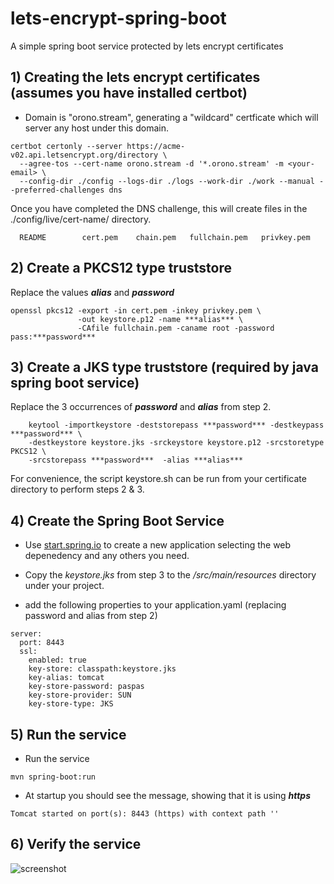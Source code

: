 # lets-encrypt-spring-boot
A simple spring boot service protected by lets encrypt certificates


## 1) Creating the lets encrypt certificates (assumes you have installed certbot)

* Domain is "orono.stream", generating a "wildcard" certficate which will server any host under this domain. 

```
certbot certonly --server https://acme-v02.api.letsencrypt.org/directory \ 
  --agree-tos --cert-name orono.stream -d '*.orono.stream' -m <your-email> \ 
  --config-dir ./config --logs-dir ./logs --work-dir ./work --manual --preferred-challenges dns
```

Once you have completed the DNS challenge, this will create files in the ./config/live/cert-name/ directory. 

```
  README		cert.pem	chain.pem	fullchain.pem	privkey.pem
```
  
  
## 2) Create a PKCS12 type truststore

Replace the values ***alias*** and ***password***
```
openssl pkcs12 -export -in cert.pem -inkey privkey.pem \
               -out keystore.p12 -name ***alias*** \
               -CAfile fullchain.pem -caname root -password pass:***password***
```
               
## 3) Create a JKS type truststore (required by java spring boot service)

Replace the 3 occurrences of ***password*** and ***alias*** from step 2.
```
    keytool -importkeystore -deststorepass ***password*** -destkeypass ***password*** \ 
    -destkeystore keystore.jks -srckeystore keystore.p12 -srcstoretype PKCS12 \
    -srcstorepass ***password***  -alias ***alias***
```

For convenience, the script keystore.sh can be run from your certificate directory to perform steps 2 & 3. 

## 4) Create the Spring Boot Service

* Use [start.spring.io](https://start.spring.io) to create a new application selecting the web depenedency and any others you need. 

* Copy the _keystore.jks_ from step 3 to the _/src/main/resources_ directory under your project. 

* add the following properties to your application.yaml (replacing password and alias from step 2)
```
server:
  port: 8443
  ssl:
    enabled: true
    key-store: classpath:keystore.jks
    key-alias: tomcat
    key-store-password: paspas
    key-store-provider: SUN
    key-store-type: JKS

```

## 5) Run the service

* Run the service 
```
mvn spring-boot:run
```

* At startup you should see the message, showing that it is using ***https***
```
Tomcat started on port(s): 8443 (https) with context path ''
```

## 6) Verify the service

![screenshot](https://raw.githubusercontent.com/bmullan-pivotal/lets-encrypt-spring-boot/master/orono-screenshot.png)

